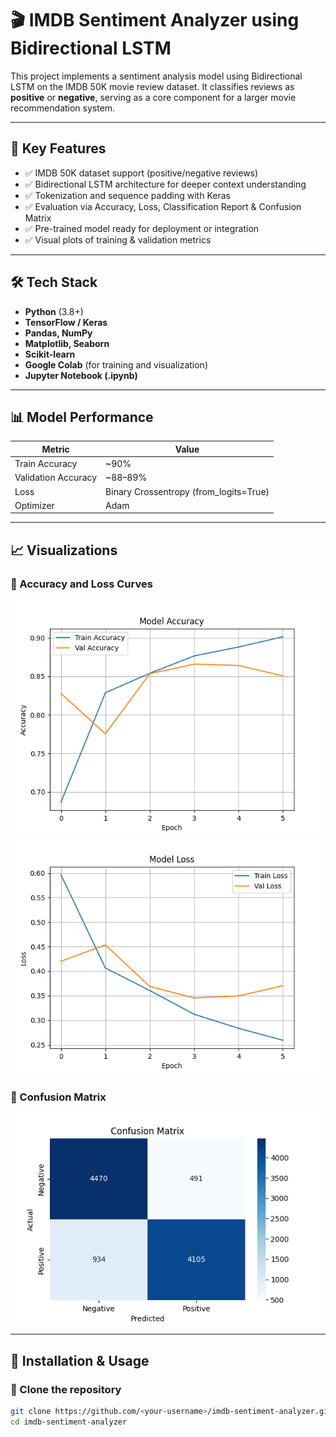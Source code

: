 # 🎬 IMDB Sentiment Analyzer using Bidirectional LSTM

This project implements a sentiment analysis model using Bidirectional LSTM on the IMDB 50K movie review dataset. It classifies reviews as **positive** or **negative**, serving as a core component for a larger movie recommendation system.

---

## 🔑 Key Features

- ✅ IMDB 50K dataset support (positive/negative reviews)
- ✅ Bidirectional LSTM architecture for deeper context understanding
- ✅ Tokenization and sequence padding with Keras
- ✅ Evaluation via Accuracy, Loss, Classification Report & Confusion Matrix
- ✅ Pre-trained model ready for deployment or integration
- ✅ Visual plots of training & validation metrics

---

## 🛠️ Tech Stack

- **Python** (3.8+)
- **TensorFlow / Keras**
- **Pandas, NumPy**
- **Matplotlib, Seaborn**
- **Scikit-learn**
- **Google Colab** (for training and visualization)
- **Jupyter Notebook (.ipynb)**

---

## 📊 Model Performance

| Metric              | Value     |
|---------------------|-----------|
| Train Accuracy       | ~90%      |
| Validation Accuracy  | ~88–89%   |
| Loss                | Binary Crossentropy (from_logits=True) |
| Optimizer           | Adam      |

---

## 📈 Visualizations

### 🔹 Accuracy and Loss Curves

![Accuracy Plot](accuracy_plot.png)  
![Loss Plot](loss_plot.png)

### 🔹 Confusion Matrix

![Confusion Matrix](confusion_matrix.png)

---

## 🚀 Installation & Usage

### 🔧 Clone the repository
```bash
git clone https://github.com/<your-username>/imdb-sentiment-analyzer.git
cd imdb-sentiment-analyzer
